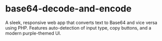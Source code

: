 # base64-decode-and-encode
A sleek, responsive web app that converts text to Base64 and vice versa using PHP. Features auto-detection of input type, copy buttons, and a modern purple-themed UI.

